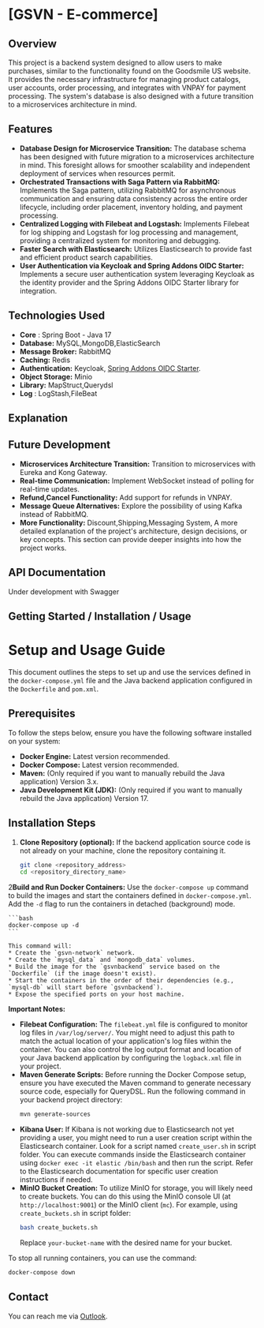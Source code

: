 # [GSVN - E-commerce]

## Overview

This project is a backend system designed to allow users to make purchases, similar to the functionality found on the Goodsmile US website. It provides the necessary infrastructure for managing product catalogs, user accounts, order processing, and integrates with VNPAY for payment processing. The system's database is also designed with a future transition to a microservices architecture in mind.

## Features
* **Database Design for Microservice Transition:** The database schema has been designed with future migration to a microservices architecture in mind. This foresight allows for smoother scalability and independent deployment of services when resources permit.
* **Orchestrated Transactions with Saga Pattern via RabbitMQ:** Implements the Saga pattern, utilizing RabbitMQ for asynchronous communication and ensuring data consistency across the entire order lifecycle, including order placement, inventory holding, and payment processing.
* **Centralized Logging with Filebeat and Logstash:** Implements Filebeat for log shipping and Logstash for log processing and management, providing a centralized system for monitoring and debugging.
* **Faster Search with Elasticsearch:** Utilizes Elasticsearch to provide fast and efficient product search capabilities.
* **User Authentication via Keycloak and Spring Addons OIDC Starter:** Implements a secure user authentication system leveraging Keycloak as the identity provider and the Spring Addons OIDC Starter library for integration.
## Technologies Used
* **Core** : Spring Boot - Java 17
* **Database:** MySQL,MongoDB,ElasticSearch
* **Message Broker:** RabbitMQ
* **Caching:** Redis
* **Authentication:** Keycloak, [Spring Addons OIDC Starter](https://github.com/ch4mpy/spring-addons/blob/master/spring-addons-starter-oidc/README.MD).
* **Object Storage:** Minio
* **Library:** MapStruct,Querydsl
* **Log** : LogStash,FileBeat
## Explanation
## Future Development
* **Microservices Architecture Transition:** Transition to microservices with Eureka and Kong Gateway.
* **Real-time Communication:** Implement WebSocket instead of polling for real-time updates.
* **Refund,Cancel Functionality:** Add support for refunds in VNPAY.
* **Message Queue Alternatives:** Explore the possibility of using Kafka instead of RabbitMQ.
* **More Functionality:** Discount,Shipping,Messaging System,
A more detailed explanation of the project's architecture, design decisions, or key concepts. This section can provide deeper insights into how the project works.
## API Documentation
Under development with Swagger
## Getting Started / Installation / Usage

# Setup and Usage Guide

This document outlines the steps to set up and use the services defined in the `docker-compose.yml` file and the Java backend application configured in the `Dockerfile` and `pom.xml`.

## Prerequisites

To follow the steps below, ensure you have the following software installed on your system:

* **Docker Engine:** Latest version recommended.
* **Docker Compose:** Latest version recommended.
* **Maven:** (Only required if you want to manually rebuild the Java application) Version 3.x.
* **Java Development Kit (JDK):** (Only required if you want to manually rebuild the Java application) Version 17.

## Installation Steps

1.  **Clone Repository (optional):** If the backend application source code is not already on your machine, clone the repository containing it.

    ```bash
    git clone <repository_address>
    cd <repository_directory_name>
    ```

2**Build and Run Docker Containers:** Use the `docker-compose up` command to build the images and start the containers defined in `docker-compose.yml`. Add the `-d` flag to run the containers in detached (background) mode.

    ```bash
    docker-compose up -d
    ```

    This command will:
    * Create the `gsvn-network` network.
    * Create the `mysql_data` and `mongodb_data` volumes.
    * Build the image for the `gsvnbackend` service based on the `Dockerfile` (if the image doesn't exist).
    * Start the containers in the order of their dependencies (e.g., `mysql-db` will start before `gsvnbackend`).
    * Expose the specified ports on your host machine.


**Important Notes:**
* **Filebeat Configuration:** The `filebeat.yml` file is configured to monitor log files in `/var/log/server/`. You might need to adjust this path to match the actual location of your application's log files within the container. You can also control the log output format and location of your Java backend application by configuring the `logback.xml` file in your project.
* **Maven Generate Scripts:** Before running the Docker Compose setup, ensure you have executed the Maven command to generate necessary source code, especially for QueryDSL. Run the following command in your backend project directory:
    ```bash
    mvn generate-sources
    ```
* **Kibana User:** If Kibana is not working due to Elasticsearch not yet providing a user, you might need to run a user creation script within the Elasticsearch container. Look for a script named `create_user.sh` in script folder. You can execute commands inside the Elasticsearch container using `docker exec -it elastic /bin/bash` and then run the script. Refer to the Elasticsearch documentation for specific user creation instructions if needed.
* **MinIO Bucket Creation:** To utilize MinIO for storage, you will likely need to create buckets. You can do this using the MinIO console UI (at `http://localhost:9001`) or the MinIO client (`mc`). For example, using `create_buckets.sh` in script folder:
    ```bash
    bash create_buckets.sh
    ```
  Replace `your-bucket-name` with the desired name for your bucket.

To stop all running containers, you can use the command:

```bash
docker-compose down
```



## Contact

You can reach me via [Outlook](mailto:giabao21sgu@outlook.com).

